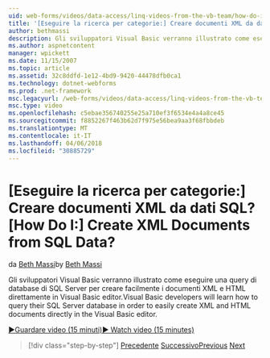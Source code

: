 ```yaml
---
uid: web-forms/videos/data-access/linq-videos-from-the-vb-team/how-do-i-create-xml-documents-from-sql-data
title: '[Eseguire la ricerca per categorie:] Creare documenti XML da dati SQL? | Microsoft Docs'
author: bethmassi
description: Gli sviluppatori Visual Basic verranno illustrato come eseguire una query di database di SQL Server per creare facilmente i documenti XML e HTML direttamente nell'editor di Visual Basic...
ms.author: aspnetcontent
manager: wpickett
ms.date: 11/15/2007
ms.topic: article
ms.assetid: 32c8ddfd-1e12-4bd9-9420-44478dfb0ca1
ms.technology: dotnet-webforms
ms.prod: .net-framework
msc.legacyurl: /web-forms/videos/data-access/linq-videos-from-the-vb-team/how-do-i-create-xml-documents-from-sql-data
msc.type: video
ms.openlocfilehash: c5ebae356740255e25a710ef3f6534e4a4a8ce45
ms.sourcegitcommit: f8852267f463b62d7f975e56bea9aa3f68fbbdeb
ms.translationtype: MT
ms.contentlocale: it-IT
ms.lasthandoff: 04/06/2018
ms.locfileid: "30885729"
---
```

<a name="how-do-i-create-xml-documents-from-sql-data"></a><span data-ttu-id="7905e-104">[Eseguire la ricerca per categorie:] Creare documenti XML da dati SQL?</span><span class="sxs-lookup"><span data-stu-id="7905e-104">[How Do I:] Create XML Documents from SQL Data?</span></span>
====================
<span data-ttu-id="7905e-105">da [Beth Massi](https://github.com/bethmassi)</span><span class="sxs-lookup"><span data-stu-id="7905e-105">by [Beth Massi](https://github.com/bethmassi)</span></span>

<span data-ttu-id="7905e-106">Gli sviluppatori Visual Basic verranno illustrato come eseguire una query di database di SQL Server per creare facilmente i documenti XML e HTML direttamente in Visual Basic editor.</span><span class="sxs-lookup"><span data-stu-id="7905e-106">Visual Basic developers will learn how to query their SQL Server database in order to easily create XML and HTML documents directly in the Visual Basic editor.</span></span>

[<span data-ttu-id="7905e-107">&#9654;Guardare video (15 minuti)</span><span class="sxs-lookup"><span data-stu-id="7905e-107">&#9654; Watch video (15 minutes)</span></span>](https://channel9.msdn.com/Blogs/ASP-NET-Site-Videos/how-do-i-create-xml-documents-from-sql-data)

> [!div class="step-by-step"]
> <span data-ttu-id="7905e-108">[Precedente](how-do-i-enable-xml-intellisense-and-use-xml-namespaces.md)
> [Successivo](how-do-i-create-excel-spreadsheets-using-linq-to-xml.md)</span><span class="sxs-lookup"><span data-stu-id="7905e-108">[Previous](how-do-i-enable-xml-intellisense-and-use-xml-namespaces.md)
[Next](how-do-i-create-excel-spreadsheets-using-linq-to-xml.md)</span></span>
